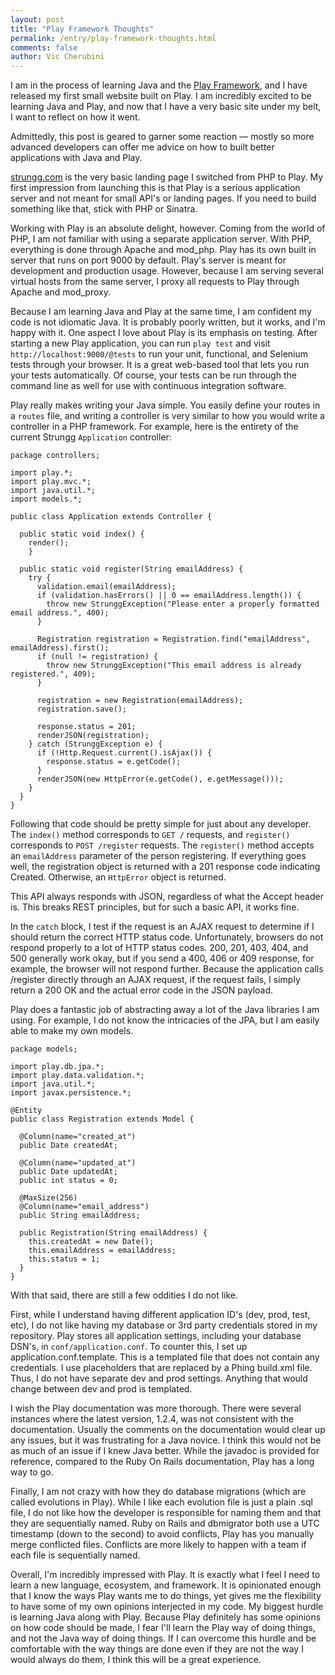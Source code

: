 ```yaml
---
layout: post
title: "Play Framework Thoughts"
permalink: /entry/play-framework-thoughts.html
comments: false
author: Vic Cherubini
---
```


I am in the process of learning Java and the [Play Framework](http://www.playframework.org), and I have released my first small website built on Play. I am incredibly excited to be learning Java and Play, and now that I have a very basic site under my belt, I want to reflect on how it went.

Admittedly, this post is geared to garner some reaction &mdash; mostly so more advanced developers can offer me advice on how to built better applications with Java and Play.

[strungg.com](http://strungg.com) is the very basic landing page I switched from PHP to Play. My first impression from launching this is that Play is a serious application server and not meant for small API's or landing pages. If you need to build something like that, stick with PHP or Sinatra.

Working with Play is an absolute delight, however. Coming from the world of PHP, I am not familiar with using a separate application server. With PHP, everything is done through Apache and mod_php. Play has its own built in server that runs on port 9000 by default. Play's server is meant for development and production usage. However, because I am serving several virtual hosts from the same server, I proxy all requests to Play through Apache and mod_proxy.

Because I am learning Java and Play at the same time, I am confident my code is not idiomatic Java. It is probably poorly written, but it works, and I'm happy with it. One aspect I love about Play is its emphasis on testing. After starting a new Play application, you can run `play test` and visit `http://localhost:9000/@tests` to run your unit, functional, and Selenium tests through your browser. It is a great web-based tool that lets you run your tests automatically. Of course, your tests can be run through the command line as well for use with continuous integration software.

Play really makes writing your Java simple. You easily define your routes in a `routes` file, and writing a controller is very similar to how you would write a controller in a PHP framework. For example, here is the entirety of the current Strungg `Application` controller:

    package controllers;

    import play.*;
    import play.mvc.*;
    import java.util.*;
    import models.*;

    public class Application extends Controller {

      public static void index() {
        render();
	    }

      public static void register(String emailAddress) {
        try {
          validation.email(emailAddress);
          if (validation.hasErrors() || 0 == emailAddress.length()) {
            throw new StrunggException("Please enter a properly formatted email address.", 400);
          }

          Registration registration = Registration.find("emailAddress", emailAddress).first();
          if (null != registration) {
            throw new StrunggException("This email address is already registered.", 409);
          }

          registration = new Registration(emailAddress);
          registration.save();

          response.status = 201;
          renderJSON(registration);
        } catch (StrunggException e) {
          if (!Http.Request.current().isAjax()) {
            response.status = e.getCode();
          }
          renderJSON(new HttpError(e.getCode(), e.getMessage()));
        }
      }
    }

Following that code should be pretty simple for just about any developer. The `index()` method corresponds to `GET /` requests, and `register()` corresponds to `POST /register` requests. The `register()` method accepts an `emailAddress` parameter of the person registering. If everything goes well, the registration object is returned with a 201 response code indicating Created. Otherwise, an `HttpError` object is returned.

This API always responds with JSON, regardless of what the Accept header is. This breaks REST principles, but for such a basic API, it works fine.

In the `catch` block, I test if the request is an AJAX request to determine if I should return the correct HTTP status code. Unfortunately, browsers do not respond properly to a lot of HTTP status codes. 200, 201, 403, 404, and 500 generally work okay, but if you send a 400, 406 or 409 response, for example, the browser will not respond further. Because the application calls /register directly through an AJAX request, if the request fails, I simply return a 200 OK and the actual error code in the JSON payload.

Play does a fantastic job of abstracting away a lot of the Java libraries I am using. For example, I do not know the intricacies of the JPA, but I am easily able to make my own models.

    package models;

    import play.db.jpa.*;
    import play.data.validation.*;
    import java.util.*;
    import javax.persistence.*;

    @Entity
    public class Registration extends Model {

      @Column(name="created_at")
      public Date createdAt;

      @Column(name="updated_at")
      public Date updatedAt;
      public int status = 0;

      @MaxSize(256)
      @Column(name="email_address")
      public String emailAddress;

      public Registration(String emailAddress) {
        this.createdAt = new Date();
        this.emailAddress = emailAddress;
        this.status = 1;
      }
    }

With that said, there are still a few oddities I do not like. 

First, while I understand having different application ID's (dev, prod, test, etc), I do not like having my database or 3rd party credentials stored in my repository. Play stores all application settings, including your database DSN's, in `conf/application.conf`. To counter this, I set up application.conf.template. This is a templated file that does not contain any credentials. I use placeholders that are replaced by a Phing build.xml file. Thus, I do not have separate dev and prod settings. Anything that would change between dev and prod is templated.

I wish the Play documentation was more thorough. There were several instances where the latest version, 1.2.4, was not consistent with the documentation. Usually the comments on the documentation would clear up any issues, but it was frustrating for a Java novice. I think this would not be as much of an issue if I knew Java better. While the javadoc is provided for reference, compared to the Ruby On Rails documentation, Play has a long way to go.

Finally, I am not crazy with how they do database migrations (which are called evolutions in Play). While I like each evolution file is just a plain .sql file, I do not like how the developer is responsible for naming them and that they are sequentially named. Ruby on Rails and dbmigrator both use a UTC timestamp (down to the second) to avoid conflicts, Play has you manually merge conflicted files. Conflicts are more likely to happen with a team if each file is sequentially named.

Overall, I'm incredibly impressed with Play. It is exactly what I feel I need to learn a new language, ecosystem, and framework. It is opinionated enough that I know the ways Play wants me to do things, yet gives me the flexibility to have some of my own opinions interjected in my code. My biggest hurdle is learning Java along with Play. Because Play definitely has some opinions on how code should be made, I fear I'll learn the Play way of doing things, and not the Java way of doing things. If I can overcome this hurdle and be comfortable with the way things are done even if they are not the way I would always do them, I think this will be a great experience.
